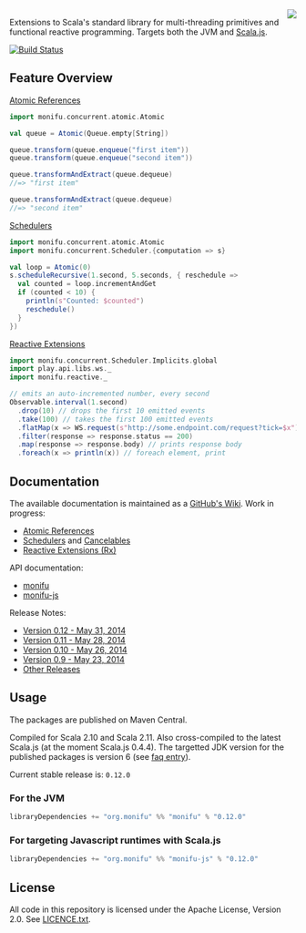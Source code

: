 <img src="https://raw.githubusercontent.com/wiki/alexandru/monifu/assets/monifu.png" align="right" />

Extensions to Scala's standard library for multi-threading primitives and functional reactive programming. Targets both the JVM and [Scala.js](http://www.scala-js.org/).

[![Build Status](https://travis-ci.org/alexandru/monifu.png?branch=v0.12.0)](https://travis-ci.org/alexandru/monifu)

## Feature Overview

[Atomic References](https://github.com/alexandru/monifu/wiki/Atomic-References)

```scala
import monifu.concurrent.atomic.Atomic

val queue = Atomic(Queue.empty[String])

queue.transform(queue.enqueue("first item"))
queue.transform(queue.enqueue("second item"))

queue.transformAndExtract(queue.dequeue)
//=> "first item"

queue.transformAndExtract(queue.dequeue)
//=> "second item"
```

[Schedulers](https://github.com/alexandru/monifu/wiki/Schedulers)

```scala
import monifu.concurrent.atomic.Atomic
import monifu.concurrent.Scheduler.{computation => s}

val loop = Atomic(0)
s.scheduleRecursive(1.second, 5.seconds, { reschedule =>
  val counted = loop.incrementAndGet
  if (counted < 10) {
    println(s"Counted: $counted")
    reschedule()    
  }
})
```

[Reactive Extensions](https://github.com/alexandru/monifu/wiki/Reactive-Extensions-(Rx))

```scala
import monifu.concurrent.Scheduler.Implicits.global
import play.api.libs.ws._
import monifu.reactive._

// emits an auto-incremented number, every second
Observable.interval(1.second)
  .drop(10) // drops the first 10 emitted events
  .take(100) // takes the first 100 emitted events
  .flatMap(x => WS.request(s"http://some.endpoint.com/request?tick=$x").get())
  .filter(response => response.status == 200)
  .map(response => response.body) // prints response body
  .foreach(x => println(x)) // foreach element, print
```

## Documentation

The available documentation is maintained as a [GitHub's Wiki](https://github.com/alexandru/monifu/wiki).
Work in progress:

* [Atomic References](https://github.com/alexandru/monifu/wiki/Atomic-References) 
* [Schedulers](https://github.com/alexandru/monifu/wiki/Schedulers) and [Cancelables](https://github.com/alexandru/monifu/wiki/Cancelables)
* [Reactive Extensions (Rx)](https://github.com/alexandru/monifu/wiki/Reactive-Extensions-%28Rx%29)

API documentation:

* [monifu](http://www.monifu.org/monifu/current/api/)
* [monifu-js](http://www.monifu.org/monifu-js/current/api/)

Release Notes:

* [Version 0.12 - May 31, 2014](https://github.com/alexandru/monifu/wiki/0.12)
* [Version 0.11 - May 28, 2014](https://github.com/alexandru/monifu/wiki/0.11)
* [Version 0.10 - May 26, 2014](https://github.com/alexandru/monifu/wiki/0.10)
* [Version 0.9 - May 23, 2014](https://github.com/alexandru/monifu/wiki/0.9)
* [Other Releases](https://github.com/alexandru/monifu/wiki/Release-Notes)

## Usage

The packages are published on Maven Central.

Compiled for Scala 2.10 and Scala 2.11. Also cross-compiled to
the latest Scala.js (at the moment Scala.js 0.4.4). The targetted JDK version
for the published packages is version 6 (see 
[faq entry](https://github.com/alexandru/monifu/wiki/Frequently-Asked-Questions#what-javajdk-version-is-required)).

Current stable release is: `0.12.0`

### For the JVM

```scala
libraryDependencies += "org.monifu" %% "monifu" % "0.12.0"
```

### For targeting Javascript runtimes with Scala.js

```scala
libraryDependencies += "org.monifu" %% "monifu-js" % "0.12.0"
```

## License

All code in this repository is licensed under the Apache License, Version 2.0.
See [LICENCE.txt](./LICENSE.txt).
